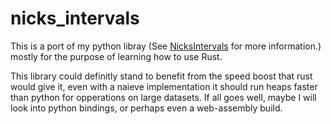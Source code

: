 # nicks_intervals

This is a port of my python libray (See [NicksIntervals](https://github.com/thehappycheese/NicksIntervals) for more information.) mostly for the purpose of learning how to use Rust. 

This library could definitly stand to benefit from the speed boost that rust would give it, even with a naieve implementation it should run heaps faster than python for opperations on large datasets. If all goes well, maybe I will look into python bindings, or perhaps even a web-assembly build.